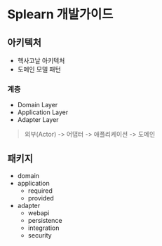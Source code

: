 # Splearn 개발가이드

## 아키텍처
- 헥사고날 아키텍처
- 도메인 모델 패턴

### 계층
- Domain Layer
- Application Layer
- Adapter Layer

> 외부(Actor) -> 어댑터 -> 애플리케이션 -> 도메인


## 패키지
- domain
- application
  - required
  - provided
- adapter
  - webapi
  - persistence
  - integration
  - security